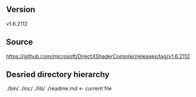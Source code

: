 ## Version
v1.6.2112

## Source
https://github.com/microsoft/DirectXShaderCompiler/releases/tag/v1.6.2112

## Desried directory hierarchy
./bin/
./inc/
./lib/
./readme.md <- current file
